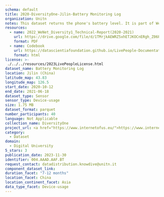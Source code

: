 ```yaml
---
schema: default
title: 2020-DiversityOne-Jilin-Battery Monitoring Log
organization: Unitn
notes: This dataset returns the phone's battery level. It is part of Wenet Diversity 1 data collection, which contains data about the everyday life activities of students coming from 8 different universities located in China, Denmark, India, Italy, Mexico, Mongolia, Paraguay and UK. The data were collected via questionnaires, data coming from 27 smartphone sensors associated to thousand self-reported annotations over a period of 4 weeks.
resources:
  - name: 2022_WeNet_Diversity1_Technical-Report(2020-2021)
    url: https://drive.google.com/file/d/1TMrjkAEWRZ5xhETJKOCnERgh_Z06PO2E/view?usp=drive_link
    format: PDF
  - name: Codebook
    url: https://datascientiafoundation.github.io/LivePeople-Documentation/codebooks/2020_DV1_Jilin_batterymonitoringlog.html
    format: html
license: >-
 ./../../resources/2023LivePeopleLicense.html
dataset_name: Battery Monitoring Log
location: Jilin (China)
latitude_map: 43.83
longitude_map: 126.5
start_date: 2020-10-12
end_date: 2021-06-18
dataset_type: Sensor
sensor_type: Device-usage
size: 1.75 MB
dataset_format: parquet
number_participants: 40
language: Not Applicable
collection_name: DiversityOne
project_url: <a href="https://www.internetofus.eu/">https://www.internetofus.eu/</a>
category: 
  - Dataset
domain: 
  - Digital University
5_stars: 3
publication_date: 2023-11-30
identifier: 004.AAAD.AAF.BT
request_contact: datadistribution.knowdive@unitn.it
component_dataset_link: 
duration_facet: "7-12 months"
location_facet: China
location_continent_facet: Asia
data_type_facet: Device-usage
---
```

